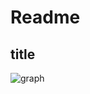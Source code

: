 # Readme
## title
![graph](https://raw.githubusercontent.com/shiep18/EIS2020/master/markdowncheatsheet.JPG)
